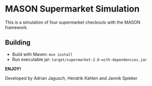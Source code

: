 # MASON Supermarket Simulation

This is a simulation of four supermarket checkouts with the MASON framework.

## Building
* Build with Maven: ```mvn install```
* Run executable jar: ```target/supermarket-2.0-with-dependencies.jar```

__ENJOY!__

Developed by Adrian Jagusch, Hendrik Kahlen and Jannik Spieker
